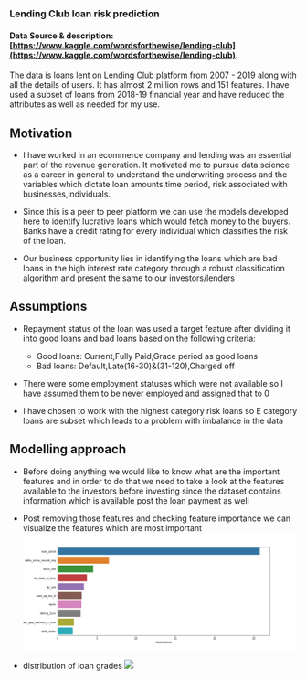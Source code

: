 ### Lending Club loan risk prediction

#### Data Source & description: [https://www.kaggle.com/wordsforthewise/lending-club](https://www.kaggle.com/wordsforthewise/lending-club).
The data is loans lent on Lending Club platform from 2007 - 2019 along with all the details of users. It has almost 2 million rows and 151 features. 
I have used a subset of loans from 2018-19 financial year and have reduced the attributes as well as needed for my use.
 
## Motivation
- I have worked in an ecommerce company and lending was an essential part of the revenue generation. It motivated me to pursue data science as 
a career in general to understand the underwriting process and the variables which dictate loan amounts,time period, risk associated with businesses,individuals.

- Since this is a peer to peer platform we can use the models developed here to identify lucrative loans which would fetch money to the buyers.
Banks have a credit rating for every individual which classifies the risk of the loan.

- Our business opportunity lies in identifying the loans which are bad loans in the high interest rate category through a robust classification 
algorithm and present the same to our investors/lenders

## Assumptions

- Repayment status of the loan was used a target feature after dividing it into good loans and bad loans based on the following criteria:

  - Good loans: Current,Fully Paid,Grace period as good loans
  - Bad loans: Default,Late(16-30)&(31-120),Charged off

- There were some employment statuses which were not available so I have assumed them to be never employed and assigned that to 0

- I have chosen to work with the highest category risk loans so E category loans are subset which leads to a problem with imbalance in the data

## Modelling approach
- Before doing anything we would like to know what are the important features and in order to do that we need to take a look at the features 
available to the investors before investing since the dataset contains information which is available post the loan payment as well

- Post removing those features and checking feature importance we can visualize the features which are most important 
![](images/feature_importance.png)

- distribution of loan grades 
![](images/loan_grades.png)
